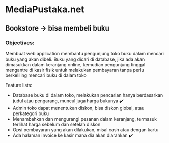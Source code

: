 # MediaPustaka.net
## Bookstore -> bisa membeli buku

### Objectives: 
Membuat web application membantu pengunjung toko buku dalam mencari buku yang akan dibeli. Buku yang dicari di database, jika ada akan dimasukkan dalam keranjang online, kemudian pengunjung tinggal mengantre di kasir fisik untuk melakukan pembayaran tanpa perlu berkeliling mencari buku di dalam toko

Feature lists:
- Database buku di dalam toko, melakukan pencarian hanya berdasarkan judul atau pengarang, muncul juga harga bukunya :heavy_check_mark:
- Admin toko dapat menentukan diskon, bisa diskon global, atau perkategori buku 
- Menambahkan dan mengurangi pesanan dalam keranjang, termasuk terlihat harga sebelum dan setelah diskon
- Opsi pembayaran yang akan dilakukan, misal cash atau dengan kartu
- Ada halaman invoice ke kasir mana dia akan diarahkan :heavy_check_mark:
